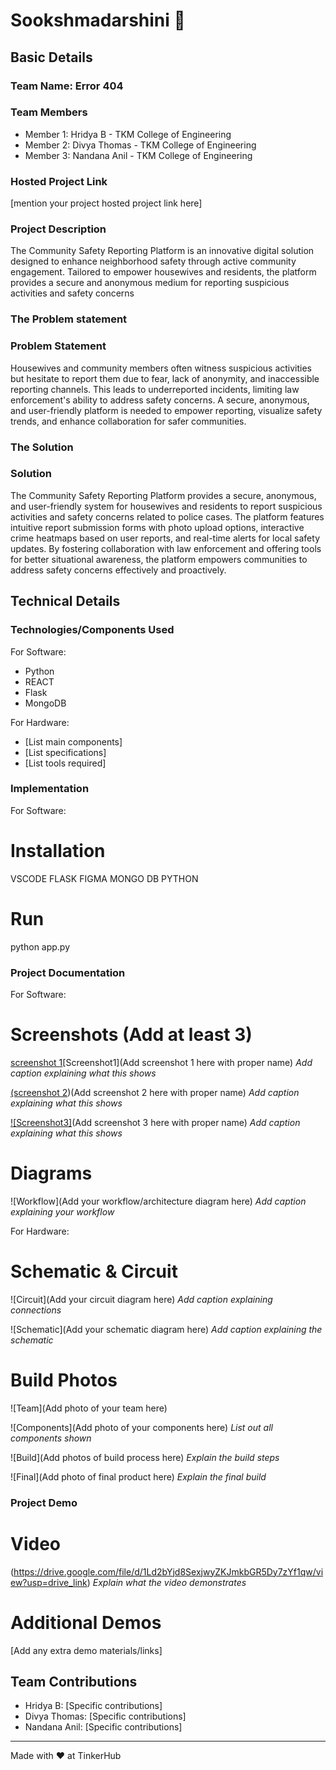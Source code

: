 # Sookshmadarshini 🎯


## Basic Details
### Team Name: Error 404


### Team Members
- Member 1: Hridya B - TKM College of Engineering
- Member 2: Divya Thomas - TKM College of Engineering
- Member 3: Nandana Anil - TKM College of Engineering

### Hosted Project Link
[mention your project hosted project link here]

### Project Description
The Community Safety Reporting Platform is an innovative digital solution designed to enhance neighborhood safety through active community engagement. Tailored to empower housewives and residents, the platform provides a secure and anonymous medium for reporting suspicious activities and safety concerns

### The Problem statement
### Problem Statement  

Housewives and community members often witness suspicious activities but hesitate to report them due to fear, lack of anonymity, and inaccessible reporting channels. This leads to underreported incidents, limiting law enforcement's ability to address safety concerns. A secure, anonymous, and user-friendly platform is needed to empower reporting, visualize safety trends, and enhance collaboration for safer communities.

### The Solution
### Solution  

The Community Safety Reporting Platform provides a secure, anonymous, and user-friendly system for housewives and residents to report suspicious activities and safety concerns related to police cases. The platform features intuitive report submission forms with photo upload options, interactive crime heatmaps based on user reports, and real-time alerts for local safety updates. By fostering collaboration with law enforcement and offering tools for better situational awareness, the platform empowers communities to address safety concerns effectively and proactively.

## Technical Details
### Technologies/Components Used
For Software:

- Python
- REACT
- Flask
- MongoDB

For Hardware:
- [List main components]
- [List specifications]
- [List tools required]

### Implementation
For Software:
# Installation
VSCODE
FLASK
FIGMA 
MONGO DB
PYTHON

# Run
python app.py

### Project Documentation
For Software:

# Screenshots (Add at least 3)
[screenshot 1](https://drive.google.com/file/d/1c_i7La1bSjkilwptSnMUFQ62gk8fkl3D/view?usp=drive_link)[Screenshot1](Add screenshot 1 here with proper name)
*Add caption explaining what this shows*

[(screenshot 2](https://drive.google.com/file/d/1D19i1lNMsg-erxHcetVL-E7OiHP29oGI/view?usp=drive_link))(Add screenshot 2 here with proper name)
*Add caption explaining what this shows*

[![Screenshot3]](https://drive.google.com/file/d/1JhJ56N9MIK9m9fLgwnVBNzxV8FGHEezg/view?usp=drive_link)(Add screenshot 3 here with proper name)
*Add caption explaining what this shows*

# Diagrams
![Workflow](Add your workflow/architecture diagram here)
*Add caption explaining your workflow*

For Hardware:

# Schematic & Circuit
![Circuit](Add your circuit diagram here)
*Add caption explaining connections*

![Schematic](Add your schematic diagram here)
*Add caption explaining the schematic*

# Build Photos
![Team](Add photo of your team here)


![Components](Add photo of your components here)
*List out all components shown*

![Build](Add photos of build process here)
*Explain the build steps*

![Final](Add photo of final product here)
*Explain the final build*

### Project Demo
# Video
(https://drive.google.com/file/d/1Ld2bYjd8SexjwyZKJmkbGR5Dy7zYf1qw/view?usp=drive_link)
*Explain what the video demonstrates*

# Additional Demos
[Add any extra demo materials/links]

## Team Contributions
- Hridya B: [Specific contributions]
- Divya Thomas: [Specific contributions]
- Nandana Anil: [Specific contributions]

---
Made with ❤️ at TinkerHub

